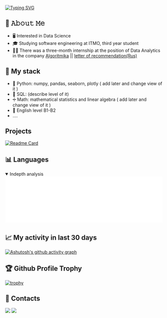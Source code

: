 [![Typing SVG](https://readme-typing-svg.herokuapp.com?color=%2336BCF7&lines=Computer+science+student)](https://git.io/typing-svg)
## :book: 𝙰𝚋𝚘𝚞𝚝 𝙼𝚎
- 🖥 Interested in Data Science
- 🎓 Studying software engineering at ITMO, third year student
- 🐱‍💻 There was a three-month internship at the position of Data Analytics in the company [Algoritmika](https://career.habr.com/companies/algoritmika) || 
[letter of recommendation(Rus)](https://github.com/Erkobrax/Erkobrax/blob/main/%D0%A0%D0%B5%D0%BA%D0%BE%D0%BC%D0%B5%D0%BD%D0%B4%D0%B0%D1%82%D0%B5%D0%BB%D1%8C%D0%BD%D0%BE%D0%B5_%D0%BF%D0%B8%D1%81%D1%8C%D0%BC%D0%BE.pdf)
## 💼 My stack
* 🐍 Python: numpy, pandas, seaborn, plotly ( add later and change view of it )
* 📙 SQL: (describe level of it)
* ➗ Math: mathematical statistics and linear algebra ( add later and change view of it )
* 💂‍ English level B1-B2
* ....
## Projects
[![Readme Card](https://github-readme-stats.vercel.app/api/pin/?username=Erkobrax&repo=DS_Edu)](https://github.com/Erkobrax/DS_Edu)
## 📊 Languages

<details open><summary>Indepth analysis</summary><img src="https://github.com/lowlighter/metrics/blob/examples/metrics.plugin.languages.indepth.svg" alt=""></img></details>

 
## 📈  My activity in last 30 days
[![Ashutosh's github activity graph](https://activity-graph.herokuapp.com/graph?username=Erkobrax&theme=react-dark)](https://github.com/ashutosh00710/github-readme-activity-graph)
## :trophy: Github Profile Trophy
[![trophy](https://github-profile-trophy.vercel.app/?username=Erkobrax)](https://github.com/ryo-ma/github-profile-trophy)
## 🤝 Contacts
![](https://img.shields.io/badge/Tg-@Erkobraxx-blue) 
![](https://img.shields.io/badge/mail-denis_suvorov%40niuitmo.ru-green)  
